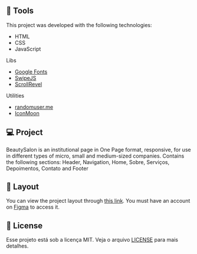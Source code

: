 ## 🚀 Tools

This project was developed with the following technologies:

- HTML
- CSS
- JavaScript

Libs

- [Google Fonts](https://fonts.google.com/)
- [SwipeJS](https://github.com/nolimits4web/Swiper)
- [ScrollRevel](https://scrollrevealjs.org)

Utilities

- [randomuser.me](https://randomuser.me/photos)
- [IconMoon](https://icomoon.io/app/#/select)

## 💻 Project

BeautySalon is an institutional page in One Page format, responsive, for use in different types of micro, small and medium-sized companies. Contains the following sections: Header, Navigation, Home, Sobre, Serviços, Depoimentos, Contato and Footer

## 🔖 Layout

You can view the project layout through [this link](https://www.figma.com/community/file/1009807319507822993/Origin-Six). You must have an account on [Figma](https://figma.com) to access it.

## 📝 License

Esse projeto está sob a licença MIT. Veja o arquivo [LICENSE](LICENSE) para mais detalhes.
